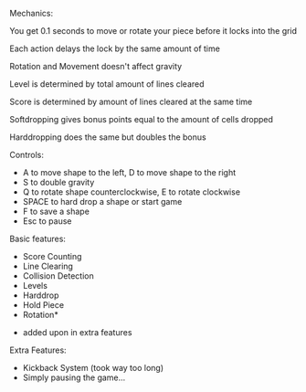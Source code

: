 
Mechanics:

You get 0.1 seconds to move or rotate your piece before it locks into the grid

Each action delays the lock by the same amount of time

Rotation and Movement doesn't affect gravity

Level is determined by total amount of lines cleared

Score is determined by amount of lines cleared at the same time

Softdropping gives bonus points equal to the amount of cells dropped

Harddropping does the same but doubles the bonus

Controls:

 - A to move shape to the left, D to move shape to the right
 - S to double gravity
 - Q to rotate shape counterclockwise, E to rotate clockwise
 - SPACE to hard drop a shape or start game
 - F to save a shape
 - Esc to pause

Basic features:

 - Score Counting
 - Line Clearing
 - Collision Detection
 - Levels
 - Harddrop
 - Hold Piece
 - Rotation*

* added upon in extra features

Extra Features:

 - Kickback System (took way too long)
 - Simply pausing the game...
